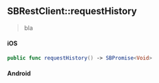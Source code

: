 ## SBRestClient::requestHistory

> bla

<!-- tabs:start -->

#### **iOS**

```swift
public func requestHistory() -> SBPromise<Void>
```

#### **Android**

```kotlin
```

<!-- tabs:end -->